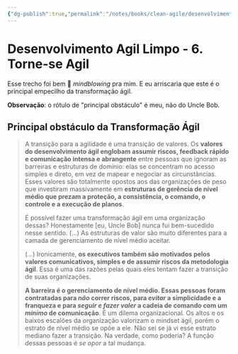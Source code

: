```yaml
---
{"dg-publish":true,"permalink":"/notes/books/clean-agile/desenvolvimento-agil-limpo-6-torne-se-agil/"}
---
```


# Desenvolvimento Agil Limpo - 6. Torne-se Agil

Esse trecho foi bem 🤯 *mindblowing* pra mim. E eu arriscaria que este é o principal empecilho da transformação ágil.

**Observação**: o rótulo de "principal obstáculo" é meu, não do Uncle Bob.

## Principal obstáculo da Transformação Ágil

> A transição para a agilidade é uma transição de valores. Os **valores do desenvolvimento ágil englobam assumir riscos, feedback rápido e comunicação intensa e abrangente** entre pessoas que ignoram as barreiras e estruturas de domínio: elas se concentram no acesso simples e direto, em vez de mapear e negociar as circunstâncias. Esses valores são totalmente opostos aos das organizações de peso que investiram massivamente em **estruturas de gerência de nível médio que prezam a proteção, a consistência, o comando, o controle e a execução de planos**.
> 
> É possível fazer uma transformação ágil em uma organização dessas? Honestamente [eu, Uncle Bob] nunca fui bem-sucedido nesse sentido. (...) As estruturas de valor são muito diferentes para a camada de gerenciamento de nível médio aceitar.
> 
> (...) Ironicamente, **os executivos também são motivados pelos valores comunicativos, simples e de assumir riscos da metodologia ágil**. Essa é uma das razões pelas quais eles tentam fazer a transição de suas organizações.
> 
> **A barreira é o gerenciamento de nível médio. Essas pessoas foram contratadas para *não* correr riscos, para *evitar* a simplicidade e a franqueza e para *seguir e fazer valer* a cadeia de comando com um *mínimo* de comunicação**. É um dilema organizacional. Os altos e os baixos escalões da organização valorizam o mindset ágil, porém o estrato de nível médio se opõe a ele. Não sei se já vi esse estrato mediano fazer a transição. Na verdade, como poderia? A função dessas pessoas é *se opor* a tal mudança.



